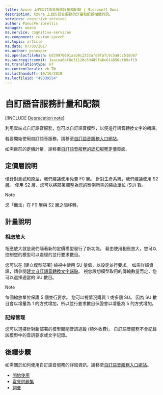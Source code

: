 ```yaml
---
title: Azure 上的自訂語音服務計量和配額 | Microsoft Docs
description: Azure 上自訂語音服務的計量和配額相關資訊。
services: cognitive-services
author: PanosPeriorellis
manager: onano
ms.service: cognitive-services
ms.component: custom-speech
ms.topic: article
ms.date: 07/08/2017
ms.author: panosper
ms.openlocfilehash: bd39976691aab0c2333afe9fafc9c5a8cc518b67
ms.sourcegitcommit: 1aacea6bf8e31128c6d489fa6e614856cf89af19
ms.translationtype: HT
ms.contentlocale: zh-TW
ms.lasthandoff: 10/16/2018
ms.locfileid: "49339554"
---
```

# <a name="custom-speech-service-meters-and-quotas"></a>自訂語音服務計量和配額

[!INCLUDE [Deprecation note](../../../includes/cognitive-services-custom-speech-deprecation-note.md)]

利用雲端式自訂語音服務，您可以自訂語音模型，以便進行語音轉換文字的轉譯。

若要開始使用自訂語音服務，請移至[自訂語音服務入口網站](https://cris.ai)。

如需目前的定價計量，請移至[自訂語音服務的認知服務定價](https://azure.microsoft.com/pricing/details/cognitive-services/custom-speech-service/)頁面。

## <a name="tiers-explained"></a>定價層說明
僅針對測試和原型，我們建議使用免費 F0 層。 針對生產系統，我們建議使用 S2 層。 使用 S2 層，您可以將部署調整為您的案例所需的縮放單位 (SU) 數。

> [!NOTE]
> 您「無法」在 F0 層與 S2 層之間移轉。
>

## <a name="meters-explained"></a>計量說明

### <a name="scale-out"></a>相應放大
相應放大就是我們隨著新的定價模型發行了新功能。 藉由使用相應放大，您可以控制您的模型可以處理的並行要求數目。

您可以在 [建立模型部署] 檢視中使用 SU 量值，以設定並行要求。 如需詳細資訊，請參閱[建立自訂語音轉換文字端點](CustomSpeech-How-to-Topics/cognitive-services-custom-speech-create-endpoint.md)。 視您設想模型取用的傳輸數量而定，您可以選擇適當的 SU 數目。 

> [!NOTE]
> 每個縮放單位保證 5 個並行要求。 您可以視情況購買 1 或多個 SU。 因為 SU 數目會以增量為 1 的方式增加，所以並行要求數目保證會以增量為 5 的方式增加。
>

### <a name="log-management"></a>記錄管理
您可以選擇針對新部署的模型關閉音訊追蹤 (額外收費)。 自訂語音服務不會記錄該模型中的音訊要求或文字記錄。

## <a name="next-steps"></a>後續步驟
如需關於如何使用自訂語音服務的詳細資訊，請移至[自訂語音服務入口網站](https://cris.ai)。

* [開始使用](cognitive-services-custom-speech-get-started.md)
* [常見問題集](cognitive-services-custom-speech-faq.md)
* [詞彙](cognitive-services-custom-speech-glossary.md)
 
